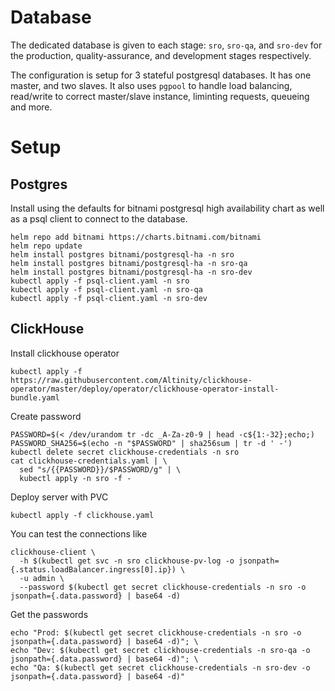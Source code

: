 # Database
The dedicated database is given to each stage: `sro`, `sro-qa`, and `sro-dev` for the production, quality-assurance, and development stages respectively. 

The configuration is setup for 3 stateful postgresql databases. It has one master, and two slaves. It also uses `pgpool` to handle load balancing, read/write to correct master/slave instance, liminting requests, queueing and more.

# Setup

## Postgres
Install using the defaults for bitnami postgresql high availability chart as well as a psql client to connect to the database.
```
helm repo add bitnami https://charts.bitnami.com/bitnami
helm repo update
helm install postgres bitnami/postgresql-ha -n sro
helm install postgres bitnami/postgresql-ha -n sro-qa
helm install postgres bitnami/postgresql-ha -n sro-dev
kubectl apply -f psql-client.yaml -n sro
kubectl apply -f psql-client.yaml -n sro-qa
kubectl apply -f psql-client.yaml -n sro-dev
```

## ClickHouse
Install clickhouse operator
```
kubectl apply -f https://raw.githubusercontent.com/Altinity/clickhouse-operator/master/deploy/operator/clickhouse-operator-install-bundle.yaml
```

Create password
```
PASSWORD=$(< /dev/urandom tr -dc _A-Za-z0-9 | head -c${1:-32};echo;)
PASSWORD_SHA256=$(echo -n "$PASSWORD" | sha256sum | tr -d ' -')
kubectl delete secret clickhouse-credentials -n sro
cat clickhouse-credentials.yaml | \
  sed "s/{{PASSWORD}}/$PASSWORD/g" | \
  kubectl apply -n sro -f -
```

Deploy server with PVC
```
kubectl apply -f clickhouse.yaml
```

You can test the connections like
```
clickhouse-client \
  -h $(kubectl get svc -n sro clickhouse-pv-log -o jsonpath={.status.loadBalancer.ingress[0].ip}) \
  -u admin \
  --password $(kubectl get secret clickhouse-credentials -n sro -o jsonpath={.data.password} | base64 -d)
```

Get the passwords
```
echo "Prod: $(kubectl get secret clickhouse-credentials -n sro -o jsonpath={.data.password} | base64 -d)"; \
echo "Dev: $(kubectl get secret clickhouse-credentials -n sro-qa -o jsonpath={.data.password} | base64 -d)"; \
echo "Qa: $(kubectl get secret clickhouse-credentials -n sro-dev -o jsonpath={.data.password} | base64 -d)"
```
